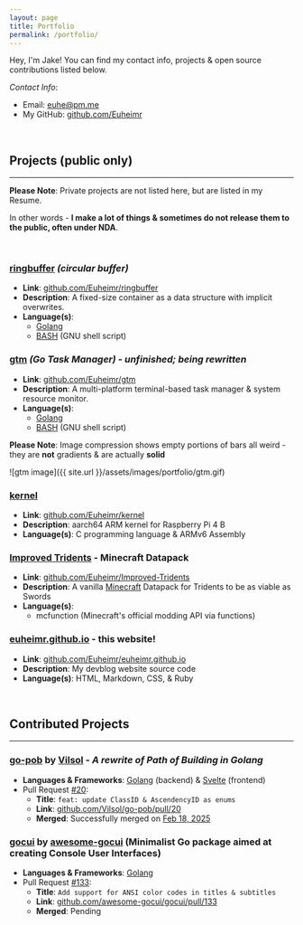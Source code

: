 ```yaml
---
layout: page
title: Portfolio
permalink: /portfolio/
---
```


Hey, I'm Jake! You can find my contact info, projects & open source contributions listed below.

_Contact Info_:

- Email: [euhe@pm.me](mailto:euhe@pm.me)
- My GitHub: [github.com/Euheimr](https://github.com/Euheimr)

<br>


## Projects (public only)

---

**Please Note**: Private projects are not listed here, but are listed in my Resume.

In other words - **I make a lot of things & sometimes do not release them to the public, often under NDA**.

<br>

### [ringbuffer](https://github.com/Euheimr/ringbuffer) _(circular buffer)_

- **Link**: [github.com/Euheimr/ringbuffer](https://github.com/Euheimr/ringbuffer)
- **Description**: A fixed-size container as a data structure with implicit overwrites.
- **Language(s)**:
  - [Golang](https://go.dev/) 
  - [BASH](https://www.gnu.org/software/bash/) (GNU shell script)


### [gtm](https://github.com/Euheimr/gtm) _(Go Task Manager)_ - _unfinished; being rewritten_

- **Link**: [github.com/Euheimr/gtm](https://github.com/Euheimr/gtm)
- **Description**: A multi-platform terminal-based task manager & system resource monitor.
- **Language(s)**: 
  - [Golang](https://go.dev/)
  - [BASH](https://www.gnu.org/software/bash/) (GNU shell script)

**Please Note**: Image compression shows empty portions of bars all weird - they are **not** gradients & are actually **solid** 

![gtm image]({{ site.url }}/assets/images/portfolio/gtm.gif)


### [kernel](https://github.com/Euheimr/kernel) 

- **Link**: [github.com/Euheimr/kernel](https://github.com/Euheimr/kernel)
- **Description**: aarch64 ARM kernel for Raspberry Pi 4 B
- **Language(s)**: C programming language & ARMv6 Assembly


### [Improved Tridents](https://github.com/Euheimr/Improved-Tridents) - Minecraft Datapack

- **Link**: [github.com/Euheimr/Improved-Tridents](https://github.com/Euheimr/Improved-Tridents)
- **Description**: A vanilla [Minecraft](https://www.minecraft.net/) Datapack for Tridents to be as viable as Swords
- **Language(s)**:
  - mcfunction (Minecraft's official modding API via functions)


### [euheimr.github.io](https://github.com/Euheimr/euheimr.github.io) - this website!

- **Link**: [github.com/Euheimr/euheimr.github.io](https://github.com/Euheimr/euheimr.github.io)
- **Description**: My devblog website source code
- **Language(s)**: HTML, Markdown, CSS, & Ruby


<br>

## Contributed Projects

---

### [go-pob](https://github.com/Vilsol/go-pob) by [Vilsol](https://github.com/Vilsol) - _A rewrite of Path of Building in Golang_
- **Languages & Frameworks**: [Golang](https://go.dev/) (backend) & [Svelte](https://svelte.dev/) (frontend)
- Pull Request [#20](https://github.com/Vilsol/go-pob/pull/20):
  - **Title**: `feat: update ClassID & AscendencyID as enums`
  - **Link**: [github.com/Vilsol/go-pob/pull/20](https://github.com/Vilsol/go-pob/pull/20)
  - **Merged**: Successfully merged on [Feb 18, 2025](https://github.com/Vilsol/go-pob/pull/20#event-16360512780)

### [gocui](https://github.com/awesome-gocui/gocui) by [awesome-gocui](https://github.com/awesome-gocui) (Minimalist Go package aimed at creating Console User Interfaces)
- **Languages & Frameworks**: [Golang](https://go.dev/)
- Pull Request [#133](https://github.com/awesome-gocui/gocui/pull/133):
  - **Title**: `Add support for ANSI color codes in titles & subtitles`
  - **Link**: [github.com/awesome-gocui/gocui/pull/133](https://github.com/awesome-gocui/gocui/pull/133)
  - **Merged**: Pending

